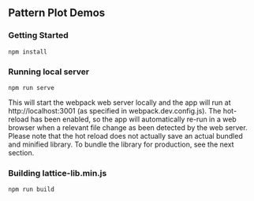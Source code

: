 ## Pattern Plot Demos

### Getting Started
```
npm install
```

### Running local server

```
npm run serve
```
This will start the webpack web server locally and the app will run at http://localhost:3001 (as specified in webpack.dev.config.js). The hot-reload has been enabled, so the app will automatically re-run in a web browser when a relevant file change as been detected by the web server. Please note that the hot reload does not actually save an actual bundled and minified library. To bundle the library for production, see the next section.

### Building lattice-lib.min.js

```
npm run build
```